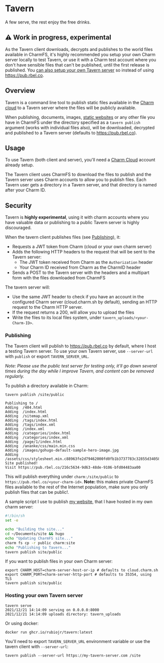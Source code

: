 # Tavern

A few serve, the rest enjoy the free drinks.

## ⚠️ Work in progress, experimental

As the Tavern client downloads, decrypts and publishes to the world files available in CharmFS, it's highly recommended you setup your own Charm server locally to test Tavern, or use it with a Charm test account where you don't have sensible files that can't be published, until the first release is published. You [can also setup your own Tavern server](#hosting-your-own-tavern-server) so instead of using https://pub.rbel.co.

## Overview

Tavern is a command line tool to publish static files available in the [Charm cloud](https://charm.sh) to a Tavern server where the files will be publicly available.

When publishing, documents, images, [static websites](https://gohugo.io) or any other file you have in CharmFS under the directory specified as a `tavern publish` argument (works with individual files also), will be downloaded, decrypted and published to a Tavern server (defaults to https://pub.rbel.co).

## Usage

To use Tavern (both client and server), you'll need a [Charm Cloud](https://charm.sh/cloud) account already setup.

The Tavern client uses CharmFS to download the files to publish and the Tavern server uses Charm accounts to allow you to publish files. Each Tavern user gets a directory in a Tavern server, and that directory is named after your Charm ID.

## Security

Tavern is **highly experimental**, using it with charm accounts where you have valuable data or publishing to a public Tavern server is highly discouraged.

When the tavern client publishes files (see [Publishing](#publishing)), it:

* Requests a JWT token from Charm (cloud or your own charm server)
* Adds the following HTTP headers to the request that will be sent to the Tavern server:
  * The JWT token received from Charm as the `Authorization` header
  * Your Charm ID received from Charm as the CharmID header
* Sends a POST to the Tavern server with the headers and a multipart form with the files downloaded from CharmFS

The tavern server will:

* Use the same JWT header to check if you have an account in the configured Charm server (cloud.charm.sh by default), sending an HTTP request to the Charm HTTP server.
* If the request returns a 200, will allow you to upload the files
* Write the files to its local files system, under `tavern_uploads/<your-Charm-ID>`.

### Publishing

The Tavern client will publish to https://pub.rbel.co by default, where I host a testing Tavern server. To use your own Tavern server, use `--server-url` with `publish` or export `TAVERN_SERVER_URL`.

_Note: Please use the public test server for testing only, it'll go down several times during the day while I improve Tavern, and content can be removed regularly._

To publish a directory available in Charm:

```
tavern publish /site/public

Publishing to /
Adding  /404.html
Adding  /index.html
Adding  /sitemap.xml
Adding  /tags/index.html
Adding  /tags/index.xml
Adding  /index.xml
Adding  /categories/index.html
Adding  /categories/index.xml
Adding  /page/1/index.html
Adding  /ananke/css/main.min.css
Adding  /images/gohugo-default-sample-hero-image.jpg
Adding  /assets/css/stylesheet.min.c88963fe2d79462000fd0fb1b3737783c32855d340583e4523343f8735c787f0.css
Site published!
Visit https://pub.rbel.co/216c5634-9d63-48de-9106-bfd04483aa00
```

This will publish everything under `charm:/site/public` to `https://pub.rbel.co/<your-charm-id>`. **Note:** this makes private CharmFS files available to the rest of the Internet population, make sure you only publish files that can be public!.

A sample script I use to publish [my website](https://me.rbel.co), that I have hosted in my own charm server:

```sh
#!/bin/sh
set -e

echo "Building the site..."
cd ~/Documents/site && hugo
echo "Updating CharmFS site..."
charm fs cp -r public charm:site
echo "Publishing to Tavern..."
tavern publish site/public
```

If you want to publish files in your own Charm server:

```
export CHARM_HOST=charm-server-host-or-ip # defaults to cloud.charm.sh
export CHARM_PORT=charm-server-http-port # defaults to 35354, using TLS
tavern publish site/public
```

### Hosting your own Tavern server

```
tavern serve
2021/12/21 14:14:09 serving on 0.0.0.0:8000
2021/12/21 14:14:09 uploads directory: tavern_uploads
```

Or using docker:

```
docker run ghcr.io/rubiojr/tavern:latest
```

You'll need to export `TAVERN_SERVER_URL` environment variable or use the tavern client with `--server-url`:

```
tavern publish --server-url https://my-tavern-server.com /site
```

